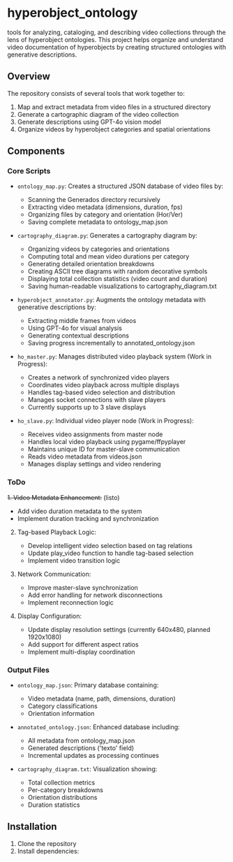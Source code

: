# hyperobject_ontology

tools for analyzing, cataloging, and describing video collections through the lens of hyperobject ontologies. This project helps organize and understand video documentation of hyperobjects by creating structured ontologies with generative descriptions.

## Overview

The repository consists of several tools that work together to:
1. Map and extract metadata from video files in a structured directory
2. Generate a cartographic diagram of the video collection
3. Generate descriptions using GPT-4o vision model
4. Organize videos by hyperobject categories and spatial orientations

## Components

### Core Scripts

- `ontology_map.py`: Creates a structured JSON database of video files by:
  - Scanning the Generados directory recursively
  - Extracting video metadata (dimensions, duration, fps)
  - Organizing files by category and orientation (Hor/Ver)
  - Saving complete metadata to ontology_map.json

- `cartography_diagram.py`: Generates a cartography diagram by:
  - Organizing videos by categories and orientations
  - Computing total and mean video durations per category
  - Generating detailed orientation breakdowns
  - Creating ASCII tree diagrams with random decorative symbols
  - Displaying total collection statistics (video count and duration)
  - Saving human-readable visualizations to cartography_diagram.txt

- `hyperobject_annotator.py`: Augments the ontology metadata with generative descriptions by:
  - Extracting middle frames from videos
  - Using GPT-4o for visual analysis
  - Generating contextual descriptions
  - Saving progress incrementally to annotated_ontology.json

- `ho_master.py`: Manages distributed video playback system (Work in Progress):
  - Creates a network of synchronized video players
  - Coordinates video playback across multiple displays
  - Handles tag-based video selection and distribution
  - Manages socket connections with slave players
  - Currently supports up to 3 slave displays

- `ho_slave.py`: Individual video player node (Work in Progress):
  - Receives video assignments from master node
  - Handles local video playback using pygame/ffpyplayer
  - Maintains unique ID for master-slave communication
  - Reads video metadata from videos.json
  - Manages display settings and video rendering

### ToDo

~~1. Video Metadata Enhancement:~~ (listo)
   - Add video duration metadata to the system
   - Implement duration tracking and synchronization

2. Tag-based Playback Logic:
   - Develop intelligent video selection based on tag relations
   - Update play_video function to handle tag-based selection
   - Implement video transition logic

3. Network Communication:
   - Improve master-slave synchronization
   - Add error handling for network disconnections
   - Implement reconnection logic

4. Display Configuration:
   - Update display resolution settings (currently 640x480, planned 1920x1080)
   - Add support for different aspect ratios
   - Implement multi-display coordination

### Output Files

- `ontology_map.json`: Primary database containing:
  - Video metadata (name, path, dimensions, duration)
  - Category classifications
  - Orientation information

- `annotated_ontology.json`: Enhanced database including:
  - All metadata from ontology_map.json
  - Generated descriptions ('texto' field)
  - Incremental updates as processing continues

- `cartography_diagram.txt`:  Visualization showing:
  - Total collection metrics
  - Per-category breakdowns
  - Orientation distributions
  - Duration statistics

## Installation

1. Clone the repository
2. Install dependencies:



